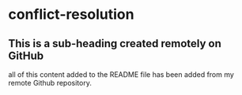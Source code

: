 # conflict-resolution

## This is a sub-heading created remotely on GitHub 

all of this content added to the README file has been added from my remote Github repository.
